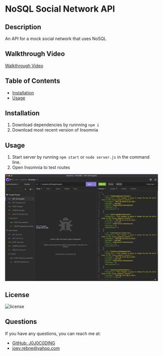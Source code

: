 # NoSQL Social Network API

## Description

An API for a mock social network that uses NoSQL

## Walkthrough Video

[Walkthrough Video](https://vimeo.com/746624363/5ac2ac0fcc)

## Table of Contents

- [Installation](#installation)
- [Usage](#usage)

## Installation

1. Download dependencies by runnning `npm i`
2. Download most recent version of Insomnia

## Usage

1. Start server by running `npm start` or `node server.js` in the command line.
2. Open Insomnia to test routes

![Screenshot of Insomnia application](./screenshots/routes.png)

## License

![license](https://img.shields.io/badge/License-MIT-blue)

## Questions

If you have any questions, you can reach me at:

- [GitHub: J0J0C0DING](https://github.com/J0J0C0DING)
- [joey.rebne@yahoo.com](mailto:joey.rebne@yahoo.com)

